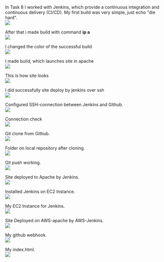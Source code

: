 In Task 8 I worked with Jenkins, which provide a continuous integration and continuous delivery (CI/CD).
My first build was very simple, just echo "die hard".  
<img src="https://github.com/berkutov-stas/DevOps_online_Kiev_2021Q1/blob/main/m8/task%208.1/jenkins%20job%20output.png">  

After that i made build with command **ip a**  
<img src="https://github.com/berkutov-stas/DevOps_online_Kiev_2021Q1/blob/main/m8/task%208.1/jenkins%20job%20output%20plus%20ip%20a.png">  

I changed the color of the successful build  
<img src="https://github.com/berkutov-stas/DevOps_online_Kiev_2021Q1/blob/main/m8/task%208.1/jenkins%20green%20ball.png">

I made build, which launches site in apache  
<img src="https://github.com/berkutov-stas/DevOps_online_Kiev_2021Q1/blob/main/m8/task%208.1/jenkins%20scp%20html%20success.png">  

This is how site looks  
<img src="https://github.com/berkutov-stas/DevOps_online_Kiev_2021Q1/blob/main/m8/task%208.1/apache%20working.png">  

I did successfully site deploy by jenkins over ssh  
<img src="https://github.com/berkutov-stas/DevOps_online_Kiev_2021Q1/blob/main/m8/task%208.1/jenkins%20over%20ssh%20site%20deploy%20ok.png">

Configured SSH-connection between Jenkins and Github.  
<img src="https://github.com/berkutov-stas/DevOps_online_Kiev_2021Q1/blob/main/m8/task%208.1/ssh%20github.png">  

Connection check  
<img src="https://github.com/berkutov-stas/DevOps_online_Kiev_2021Q1/blob/main/m8/task%208.1/ssh%20-T%20github.png">

Git clone from Github.  
<img src="https://github.com/berkutov-stas/DevOps_online_Kiev_2021Q1/blob/main/m8/task%208.1/github%20clone.png">

Folder on local repository after cloning.  
<img src="https://github.com/berkutov-stas/DevOps_online_Kiev_2021Q1/blob/main/m8/task%208.1/jugrep%20folder.png">

Git push working.  
<img src="https://github.com/berkutov-stas/DevOps_online_Kiev_2021Q1/blob/main/m8/task%208.1/git%20push%20working.png">

Site deployed to Apache by Jenkins.  
<img src="https://github.com/berkutov-stas/DevOps_online_Kiev_2021Q1/blob/main/m8/task%208.1/deployed%20to%20apache.png">

Installed Jenkins on EC2 Instance.  
<img src="https://github.com/berkutov-stas/DevOps_online_Kiev_2021Q1/blob/main/m8/task%208.1/jenkins%20aws%20running.png">

My EC2 Instance for Jenkins.  
<img src="https://github.com/berkutov-stas/DevOps_online_Kiev_2021Q1/blob/main/m8/task%208.1/aws%20instance%20for%20jenkins.png">

Site Deployed on AWS-apache by AWS-Jenkins.  
<img src="https://github.com/berkutov-stas/DevOps_online_Kiev_2021Q1/blob/main/m8/task%208.1/aws%20apache%20working.png">

My github webhook.  
<img src="https://github.com/berkutov-stas/DevOps_online_Kiev_2021Q1/blob/main/m8/task%208.1/github%20webhook.png">

My index.html.  
<img src="https://github.com/berkutov-stas/DevOps_online_Kiev_2021Q1/blob/main/m8/task%208.1/github%20index%20file.png">
